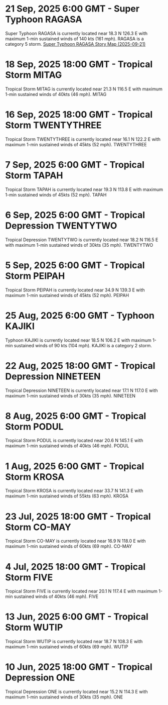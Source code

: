 
# 21 Sep, 2025 6:00 GMT - Super Typhoon RAGASA
Super Typhoon RAGASA is currently located near 18.3 N 126.3 E with maximum 1-min sustained winds of 140 kts (161 mph). RAGASA is a category 5 storm.
[Super Typhoon RAGASA Story Map (2025-09-21)](maps/2025/2025-09-21-super-typhoon-ragasa.md)

# 18 Sep, 2025 18:00 GMT - Tropical Storm MITAG
Tropical Storm MITAG is currently located near 21.3 N 116.5 E with maximum 1-min sustained winds of 40kts (46 mph). MITAG

# 16 Sep, 2025 18:00 GMT - Tropical Storm TWENTYTHREE
Tropical Storm TWENTYTHREE is currently located near 16.1 N 122.2 E with maximum 1-min sustained winds of 45kts (52 mph). TWENTYTHREE

# 7 Sep, 2025 6:00 GMT - Tropical Storm TAPAH
Tropical Storm TAPAH is currently located near 19.3 N 113.8 E with maximum 1-min sustained winds of 45kts (52 mph). TAPAH

# 6 Sep, 2025 6:00 GMT - Tropical Depression TWENTYTWO
Tropical Depression TWENTYTWO is currently located near 18.2 N 116.5 E with maximum 1-min sustained winds of 30kts (35 mph). TWENTYTWO

# 5 Sep, 2025 6:00 GMT - Tropical Storm PEIPAH
Tropical Storm PEIPAH is currently located near 34.9 N 139.3 E with maximum 1-min sustained winds of 45kts (52 mph). PEIPAH

# 25 Aug, 2025 6:00 GMT - Typhoon KAJIKI
Typhoon KAJIKI is currently located near 18.5 N 106.2 E with maximum 1-min sustained winds of 90 kts (104 mph). KAJIKI is a category 2 storm.

# 22 Aug, 2025 18:00 GMT - Tropical Depression NINETEEN
Tropical Depression NINETEEN is currently located near 17.1 N 117.0 E with maximum 1-min sustained winds of 30kts (35 mph). NINETEEN

# 8 Aug, 2025 6:00 GMT - Tropical Storm PODUL
Tropical Storm PODUL is currently located near 20.6 N 145.1 E with maximum 1-min sustained winds of 40kts (46 mph). PODUL 

# 1 Aug, 2025 6:00 GMT - Tropical Storm KROSA 
Tropical Storm KROSA is currently located near 33.7 N 141.3 E with maximum 1-min sustained winds of 55kts (63 mph). KROSA

# 23 Jul, 2025 18:00 GMT - Tropical Storm CO-MAY
Tropical Storm CO-MAY is currently located near 16.9 N 118.0 E with maximum 1-min sustained winds of 60kts (69 mph). CO-MAY

# 4 Jul, 2025 18:00 GMT - Tropical Storm FIVE
Tropical Storm FIVE is currently located near 20.1 N 117.4 E with maximum 1-min sustained winds of 40kts (46 mph). FIVE

# 13 Jun, 2025 6:00 GMT - Tropical Storm WUTIP
Tropical Storm WUTIP is currently located near 18.7 N 108.3 E with maximum 1-min sustained winds of 60kts (69 mph). WUTIP

# 10 Jun, 2025 18:00 GMT - Tropical Depression ONE
Tropical Depression ONE is currently located near 15.2 N 114.3 E with maximum 1-min sustained winds of 30kts (35 mph). ONE
